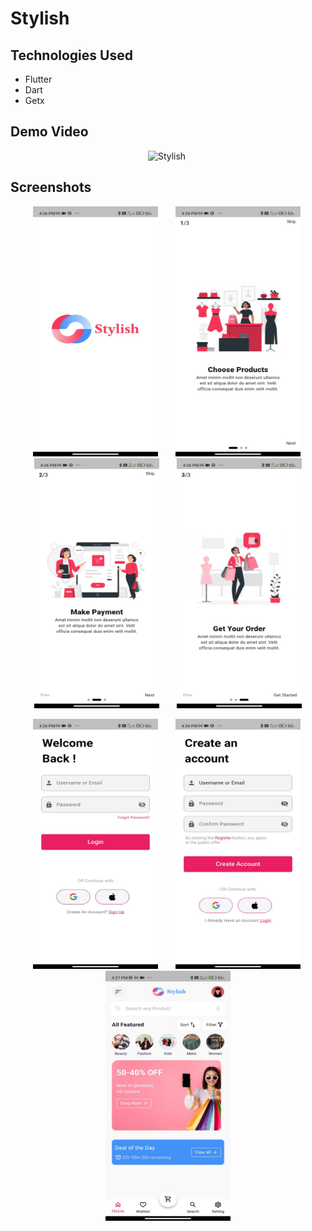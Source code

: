 
# Stylish

## Technologies Used

- Flutter
- Dart
- Getx
  
## Demo Video
<p align="center">
  <img src="video.gif" alt="Stylish" style="width: 200px; height: 400px; margin: 0 10px;">&nbsp
</p>

## Screenshots

<p align="center">
  <img src="images/splash.jpeg" alt="Stylish" style="width: 200px; height: 400px; margin: 0 10px;">&nbsp
  <img src="images/onboard 1.jpeg" alt="Stylish" style="width: 200px; height: 400px; margin: 0 10px;">&nbsp
   <img src="images/onboard 2.jpeg" alt="Stylish" style="width: 200px; height: 400px; margin: 0 10px;">&nbsp
  <img src="images/onboard 3.jpeg" alt="Stylish" style="width: 200px; height: 400px; margin: 0 10px;">
</p>
<p align="center">
  <img src="images/Login.jpeg" alt="Stylish" style="width: 200px; height: 400px; margin: 0 10px;">&nbsp
  <img src="images/Signup.jpeg" alt="Stylish" style="width: 200px; height: 400px; margin: 0 10px;">&nbsp
   <img src="images/Home.jpeg" alt="Stylish" style="width: 200px; height: 400px; margin: 0 10px;">
</p>
